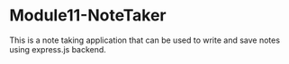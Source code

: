 # Module11-NoteTaker
This is a note taking application that can be used to write and save notes using express.js backend.
